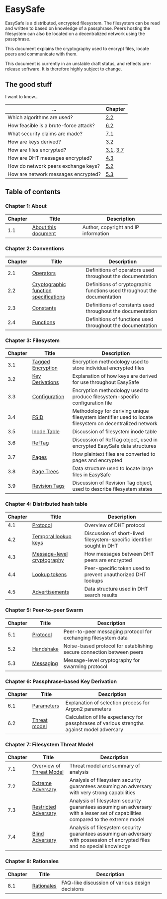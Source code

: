 
# EasySafe

EasySafe is a distributed, encrypted filesystem. The filesystem can be read and written to based on knowledge of a passphrase. Peers hosting the filesystem can also be located on a decentralized network using the passphrase.

This document explains the cryptography used to encrypt files, locate peers and communicate with them.

This document is currently in an unstable draft status, and reflects pre-release software. It is therefore highly subject to change.

## The good stuff

I want to know...

| ... | Chapter
|--|--|
| Which algorithms are used? | [2.2](02-Conventions/02-02-crypto.md#22-cryptographic-function-specifications) |
| How feasible is a brute-force attack? | [6.2](06-PBKDF/06-02-threat-model.md#6-passphrase-based-key-derivation) |
| What security claims are made? | [7.1](07-FilesystemThreat/07-01-threat-model.md#71-overview-of-threat-model)
| How are keys derived? | [3.2](03-Filesystem/03-02-key-derivations.md#3-filesystem) |
| How are files encrypted? | [3.1](03-Filesystem/03-01-tagged-encryption.md#2-filesystem), [3.7](03-Filesystem/03-07-pages.md#3-filesystem) |
| How are DHT messages encrypted? | [4.3](04-DHT/04-03-message-crypto.md#4-distributed-hash-table) |
| How do network peers exchange keys? | [5.2](05-P2P/05-02-handshake.md#5-peer-to-peer-swarming) |
| How are network messages encrypted? | [5.3](05-P2P/05-03-messaging.md#5-peer-to-peer-swarming) |

## Table of contents

### Chapter 1: About
| Chapter | Title | Description
|-|-|-|
| 1.1 | [About this document](01-Document/01-01-about.md) | Author, copyright and IP information

### Chapter 2: Conventions
| Chapter | Title | Description
|-|-|-|
| 2.1 | [Operators](02-Conventions/02-01-operators.md) | Definitions of operators used throughout the documentation
| 2.2 | [Cryptographic function specifications](02-Conventions/02-02-crypto.md) | Definitions of cryptographic functions used throughout the documentation
| 2.3 | [Constants](02-Conventions/02-03-constants.md) | Definitions of constants used throughout the documentation
| 2.4 | [Functions](02-Conventions/02-04-functions.md) | Definitions of functions used throughout the documentation

### Chapter 3: Filesystem
| Chapter | Title | Description
|-|-|-|
| 3.1 | [Tagged Encryption](03-Filesystem/03-01-tagged-encryption.md) | Encryption methodology used to store individual encrypted files
| 3.2 | [Key Derivations](03-Filesystem/03-02-key-derivations.md) | Explanation of how keys are derived for use throughout EasySafe
| 3.3 | [Configuration](03-Filesystem/03-03-config.md) | Encryption methodology used to produce filesystem-specific configuration file
| 3.4 | [FSID](03-Filesystem/03-04-fsid.md) | Methodology for deriving unique filesystem identifier used to locate filesystem on decentralized network
| 3.5 | [Inode Table](03-Filesystem/03-05-inode-table.md) | Discussion of filesystem inode table
| 3.6 | [RefTag](03-Filesystem/03-06-reftag.md) | Discussion of RefTag object, used in encrypted EasySafe data structures
| 3.7 | [Pages](03-Filesystem/03-07-pages.md) | How plaintext files are converted to pages and encrypted
| 3.8 | [Page Trees](03-Filesystem/03-08-page-trees.md) | Data structure used to locate large files in EasySafe
| 3.9 | [Revision Tags](03-Filesystem/03-09-revision-tags.md) | Discussion of Revision Tag object, used to describe filesystem states

### Chapter 4: Distributed hash table
| Chapter | Title | Description
|-|-|-|
| 4.1 | [Protocol](04-DHT/04-01-protocol.md) | Overview of DHT protocol
| 4.2 | [Temporal lookup keys](04-DHT/04-02-temporal-lookup-keys.md) | Discussion of short-lived filesystem-specific identifier sought in DHT
| 4.3 | [Message-level cryptography](04-DHT/04-03-message-crypto.md) | How messages between DHT peers are encrypted
| 4.4 | [Lookup tokens](04-DHT/04-04-lookup-tokens.md) | Peer-specific token used to prevent unauthorized DHT lookups
| 4.5 | [Advertisements](04-DHT/04-05-advertisements.md) | Data structure used in DHT search results

### Chapter 5: Peer-to-peer Swarm
| Chapter | Title | Description |
|-|-|-|
| 5.1 | [Protocol](05-P2P/05-01-protocol.md) | Peer-to-peer messaging protocol for exchanging filesystem data
| 5.2 | [Handshake](05-P2P/05-02-handshake.md) | Noise-based protocol for establishing secure connection between peers
| 5.3 | [Messaging](05-P2P/05-03-messaging.md) | Message-level cryptography for swarming protocol

### Chapter 6: Passphrase-based Key Derivation
| Chapter | Title | Description
|-|-|-|
| 6.1 | [Parameters](06-PBKDF/06-01-parameters.md) | Explanation of selection process for Argon2 parameters
| 6.2 | [Threat model](06-PBKDF/06-02-threat-model.md) | Calculation of life expectancy for passphrases of various strengths against model adversary

### Chapter 7: Filesystem Threat Model
| Chapter | Title | Description
|-|-|-|
| 7.1 | [Overview of Threat Model](07-FilesystemThreat/07-01-threat-model.md#71-overview-of-threat-model) | Threat model and summary of analysis
| 7.2 | [Extreme Adversary](07-FilesystemThreat/07-02-extreme-adversary.md) | Analysis of filesystem security guarantees assuming an adversary with very strong capabilities
| 7.3 | [Restricted Adversary](07-FilesystemThreat/07-03-restricted-adversary.md) | Analysis of filesystem security guarantees assuming an adversary with a lesser set of capabilities compared to the extreme model
| 7.4 | [Blind Adversary](07-FilesystemThreat/07-04-blind-adversary.md) | Analysis of filesystem security guarantees assuming an adversary with possession of encrypted files and no special knowledge

### Chapter 8: Rationales
| Chapter | Title | Description
|-|-|-|
| 8.1 | [Rationales](08-Discussion/08-01-rationales.md) | FAQ-like discussion of various design decisions
